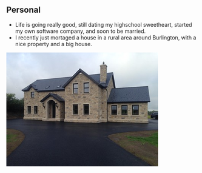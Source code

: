 ## Personal

- Life is going really good, still dating my highschool sweetheart, started my own software company, and soon to be married.
- I recently just mortaged a house in a rural area around Burlington, with a nice property and a big house. 

![flickr = house](house.jpg)